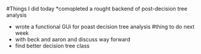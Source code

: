 #Things I did today
  *comopleted a rought backend of post-decision tree analysis
  * wrote a functional GUi for poast decision tree analysis
#thing to do next week
  * with beck and aaron and discuss way forward
  * find better decision tree class
